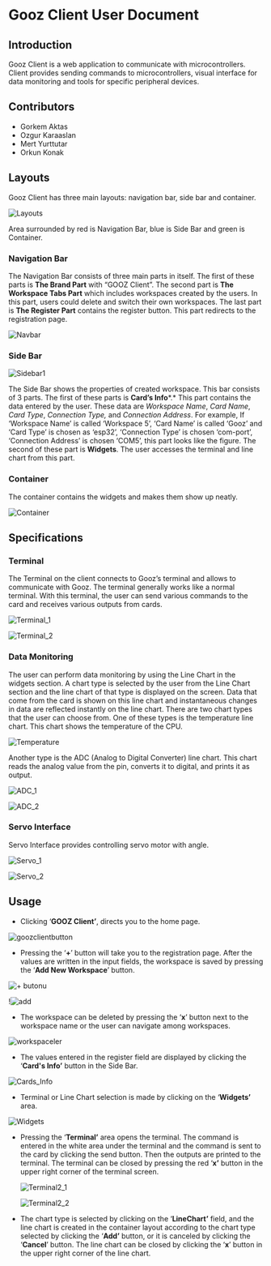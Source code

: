 # Gooz Client User Document

## Introduction


Gooz Client is a web application to communicate with microcontrollers. Client provides sending commands to microcontrollers, visual interface for data monitoring and tools for specific peripheral devices. 

## Contributors
- Gorkem Aktas
- Ozgur Karaaslan
- Mert Yurttutar
- Orkun Konak

## Layouts

Gooz Client has three main layouts: navigation bar, side bar and container.

![Layouts](https://user-images.githubusercontent.com/75067014/170726491-216c1764-a378-4369-a3e3-d330dbce35a6.png)

Area surrounded by red is Navigation Bar, blue is Side Bar and green is Container.

### Navigation Bar


The Navigation Bar consists of three main parts in itself. The first of these parts is **The Brand Part** with “GOOZ Client”. The second part is **The Workspace Tabs Part** which includes workspaces created by the users. In this part, users could delete and switch their own workspaces. The last part is **The Register Part** contains the register button. This part redirects to the registration page.

![Navbar](https://user-images.githubusercontent.com/75067014/170726595-bd26ac60-6331-4455-a2eb-028c23080d47.png)

### Side Bar


![Sidebar1](https://user-images.githubusercontent.com/75067014/170726692-2f15281d-feca-4197-8b43-e83c40639ecc.png)

The Side Bar shows the properties of created workspace. This bar consists of 3 parts. The first of these parts is **Card’s Info***.* This part contains the data entered by the user. These data are *Workspace Name*, *Card Name*, *Card Type*, *Connection Type,* and *Connection Address*. For example, If ‘Workspace Name’ is called ‘Workspace 5’, ‘Card Name’ is called ‘Gooz’ and ‘Card Type’ is chosen as ‘esp32’, ‘Connection Type’ is chosen ‘com-port’, ‘Connection Address’ is chosen ‘COM5’, this part looks like the figure. The second of these part is **Widgets**. The user accesses the terminal and line chart from this part.

### Container


The container contains the widgets and makes them show up neatly.

![Container](https://user-images.githubusercontent.com/75067014/170726793-8367a128-2905-4bdd-98a7-22f5eb20ed03.png)

## **Specifications**


### Terminal


The Terminal on the client connects to Gooz’s terminal and allows to communicate with Gooz. The terminal generally works like a normal terminal. With this terminal, the user can send various commands to the card and receives various outputs from cards. 

![Terminal_1](https://user-images.githubusercontent.com/75067014/170727448-46096309-cd77-46fe-baf5-de2f4afd7cb9.png)

![Terminal_2](https://user-images.githubusercontent.com/75067014/170727497-36bcfa74-9b5a-468a-a2fe-55eedc8d579a.png)

### Data Monitoring


The user can perform data monitoring by using the Line Chart in the widgets section. A chart type is selected by the user from the Line Chart section and the line chart of that type is displayed on the screen. Data that come from the card is shown on this line chart and instantaneous changes in data are reflected instantly on the line chart. There are two chart types that the user can choose from. One of these types is the temperature line chart. This chart shows the temperature of the CPU. 

![Temperature](https://user-images.githubusercontent.com/75067014/170727524-148b7b14-1c6f-417b-a685-30d9e35b5bc8.png)

Another type is the ADC (Analog to Digital Converter) line chart. This chart reads the analog value from the pin, converts it to digital, and prints it as output.

![ADC_1](https://user-images.githubusercontent.com/75067014/170727558-93ca4c75-5714-45b6-882c-559045382715.png)

![ADC_2](https://user-images.githubusercontent.com/75067014/170727581-95d57307-4821-4805-af66-9e7a1fe647c6.png)

### Servo Interface


Servo Interface provides controlling servo motor with angle.

![Servo_1](https://user-images.githubusercontent.com/75067014/170727609-189e3939-5651-4bb4-8148-92494bcdefd5.png)

![Servo_2](https://user-images.githubusercontent.com/75067014/170727627-54619341-b4b3-4291-b115-87674cf8829d.png)

## Usage


- Clicking ‘**GOOZ Client’**, directs you to the home page.

![goozclientbutton](https://user-images.githubusercontent.com/75067014/170727650-f3ee7f8a-d3dc-496d-98a3-524d82537fe2.jpeg)

- Pressing the ‘**+**’ button will take you to the registration page. After the values are written in the input fields, the workspace is saved by pressing the ‘**Add New Workspace**’ button.

![+ butonu](https://user-images.githubusercontent.com/75067014/170727668-eadf291c-86a9-405a-8d90-6bb865cc402b.jpeg)

!![add](https://user-images.githubusercontent.com/75067014/170727753-e5557160-c5c3-4ae7-ad1d-cb06278cac8d.jpeg)

- The workspace can be deleted by pressing the ‘**x**’ button next to the workspace name or the user can navigate among workspaces.

![workspaceler](https://user-images.githubusercontent.com/75067014/170727779-72988c71-a20b-4f53-b187-be283405a54c.jpeg)

- The values entered in the register field are displayed by clicking the ‘**Card's Info’** button in the Side Bar.

![Cards_Info](https://user-images.githubusercontent.com/75067014/170727808-4adb4888-59d7-4944-ab78-23fbee1b3007.png)

- Terminal or Line Chart selection is made by clicking on the ‘**Widgets’** area.

![Widgets](https://user-images.githubusercontent.com/75067014/170727836-bac6fa2e-f8f7-4d35-beaa-be3a23700a31.png)

- Pressing the ‘**Terminal’** area opens the terminal. The command is entered in the white area under the terminal and the command is sent to the card by clicking the send button. Then the outputs are printed to the terminal. The terminal can be closed by pressing the red ‘**x’** button in the upper right corner of the terminal screen.
    
    ![Terminal2_1](https://user-images.githubusercontent.com/75067014/170727865-0ffd8a9f-ec27-485c-a43e-3b46a94a6990.png)
    
    ![Terminal2_2](https://user-images.githubusercontent.com/75067014/170727988-6e2f4392-feb1-4ed0-94cc-e58095bfb512.png)
    
- The chart type is selected by clicking on the ‘**LineChart’** field, and the line chart is created in the container layout according to the chart type selected by clicking the ‘**Add’** button, or it is canceled by clicking the ‘**Cancel**’ button. The line chart can be closed by clicking the ‘**x**’ button in the upper right corner of the line chart.
